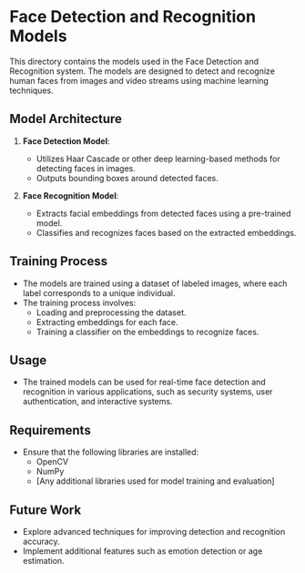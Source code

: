 # Face Detection and Recognition Models

This directory contains the models used in the Face Detection and Recognition system. The models are designed to detect and recognize human faces from images and video streams using machine learning techniques.

## Model Architecture

1. **Face Detection Model**:
   - Utilizes Haar Cascade or other deep learning-based methods for detecting faces in images.
   - Outputs bounding boxes around detected faces.

2. **Face Recognition Model**:
   - Extracts facial embeddings from detected faces using a pre-trained model.
   - Classifies and recognizes faces based on the extracted embeddings.

## Training Process

- The models are trained using a dataset of labeled images, where each label corresponds to a unique individual.
- The training process involves:
  - Loading and preprocessing the dataset.
  - Extracting embeddings for each face.
  - Training a classifier on the embeddings to recognize faces.

## Usage

- The trained models can be used for real-time face detection and recognition in various applications, such as security systems, user authentication, and interactive systems.

## Requirements

- Ensure that the following libraries are installed:
  - OpenCV
  - NumPy
  - [Any additional libraries used for model training and evaluation]

## Future Work

- Explore advanced techniques for improving detection and recognition accuracy.
- Implement additional features such as emotion detection or age estimation.
